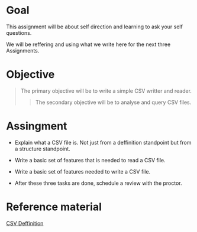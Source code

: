 # Goal

This assignment will be about self direction and learning to ask your self questions.

We will be reffering and using what we write here for the next three Assignments.

# Objective

> The primary objective will be to write a simple CSV writter and reader.
>> The secondary objective will be to analyse and query CSV files. 

# Assingment

- Explain what a CSV file is. Not just from a deffinition standpoint but from a structure standpoint. 

- Write a basic set of features that is needed to read a CSV file.

- Write a basic set of features needed to write a CSV file.

- After these three tasks are done, schedule a review with the proctor.

# Reference material

[CSV Deffinition](https://en.wikipedia.org/wiki/Comma-separated_values)
